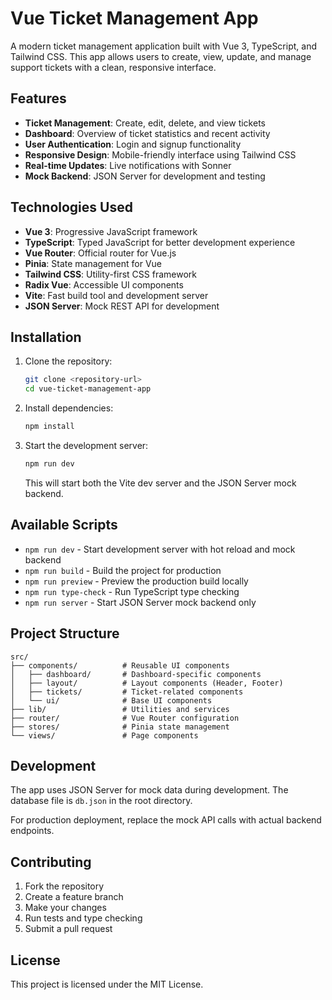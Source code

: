 # Vue Ticket Management App

A modern ticket management application built with Vue 3, TypeScript, and Tailwind CSS. This app allows users to create, view, update, and manage support tickets with a clean, responsive interface.

## Features

- **Ticket Management**: Create, edit, delete, and view tickets
- **Dashboard**: Overview of ticket statistics and recent activity
- **User Authentication**: Login and signup functionality
- **Responsive Design**: Mobile-friendly interface using Tailwind CSS
- **Real-time Updates**: Live notifications with Sonner
- **Mock Backend**: JSON Server for development and testing

## Technologies Used

- **Vue 3**: Progressive JavaScript framework
- **TypeScript**: Typed JavaScript for better development experience
- **Vue Router**: Official router for Vue.js
- **Pinia**: State management for Vue
- **Tailwind CSS**: Utility-first CSS framework
- **Radix Vue**: Accessible UI components
- **Vite**: Fast build tool and development server
- **JSON Server**: Mock REST API for development

## Installation

1. Clone the repository:
   ```bash
   git clone <repository-url>
   cd vue-ticket-management-app
   ```

2. Install dependencies:
   ```bash
   npm install
   ```

3. Start the development server:
   ```bash
   npm run dev
   ```

   This will start both the Vite dev server and the JSON Server mock backend.

## Available Scripts

- `npm run dev` - Start development server with hot reload and mock backend
- `npm run build` - Build the project for production
- `npm run preview` - Preview the production build locally
- `npm run type-check` - Run TypeScript type checking
- `npm run server` - Start JSON Server mock backend only

## Project Structure

```
src/
├── components/          # Reusable UI components
│   ├── dashboard/       # Dashboard-specific components
│   ├── layout/          # Layout components (Header, Footer)
│   ├── tickets/         # Ticket-related components
│   └── ui/              # Base UI components
├── lib/                 # Utilities and services
├── router/              # Vue Router configuration
├── stores/              # Pinia state management
└── views/               # Page components
```

## Development

The app uses JSON Server for mock data during development. The database file is `db.json` in the root directory.

For production deployment, replace the mock API calls with actual backend endpoints.

## Contributing

1. Fork the repository
2. Create a feature branch
3. Make your changes
4. Run tests and type checking
5. Submit a pull request

## License

This project is licensed under the MIT License.